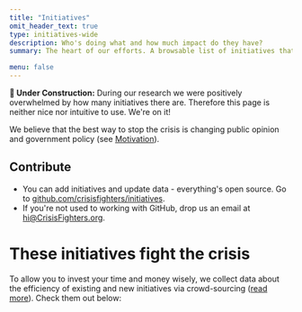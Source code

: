 ```yaml
---
title: "Initiatives"
omit_header_text: true
type: initiatives-wide
description: Who's doing what and how much impact do they have?
summary: The heart of our efforts. A browsable list of initiatives that fight the climate crisis. In the future we'll also provide a decision helper to quickly tell you where to invest your time or money.

menu: false
---
```


**🚧 Under Construction:** During our research we were positively overwhelmed by how many initiatives there are. Therefore this page is neither nice nor intuitive to use. We're on it!

We believe that the best way to stop the crisis is changing public opinion and government policy (see [Motivation](/what-else/motivation)).

## Contribute

* You can add initiatives and update data - everything's open source. Go to [github.com/crisisfighters/initiatives](https://github.com/crisisfighters/initiatives).
* If you're not used to working with GitHub, drop us an email at [hi@CrisisFighters.org](hi@crisisfighters.org).

# These initiatives fight the crisis
To allow you to invest your time and money wisely, we collect data about the efficiency of existing and new initiatives via crowd-sourcing ([read more](/what-else/motivation)). Check them out below:
